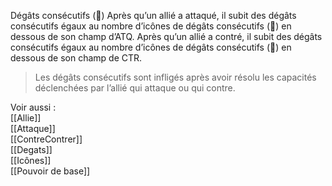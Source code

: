 Dégâts consécutifs ()
Après qu’un allié a attaqué, il subit des dégâts consécutifs égaux au nombre d’icônes de dégâts consécutifs () en dessous de son champ d’ATQ. Après qu’un allié a contré, il subit des dégâts consécutifs égaux au nombre d’icônes de dégâts consécutifs () en dessous de son champ de CTR.

>Les dégâts consécutifs sont infligés après avoir résolu les capacités déclenchées par l’allié qui attaque ou qui contre.

Voir aussi :  
[[Allie]]  
[[Attaque]]  
[[ContreContrer]]  
[[Degats]]  
[[Icônes]]  
[[Pouvoir de base]]